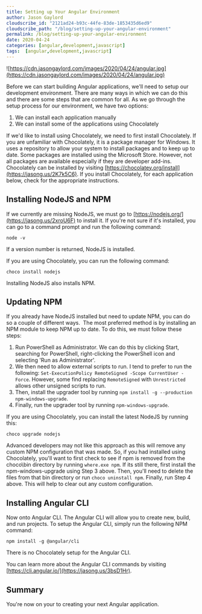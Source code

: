 ```yaml
---
title: Setting up Your Angular Environment
author: Jason Gaylord
cloudscribe_id: "2121ad24-b93c-44fe-83de-1853435d6ed9"
cloudscribe_path: "/blog/setting-up-your-angular-environment"
permalink: /blog/setting-up-your-angular-environment
date: 2020-04-24
categories: [angular,development,javascript]
tags:  [angular,development,javascript]
---
```


![https://cdn.jasongaylord.com/images/2020/04/24/angular.jpg](https://cdn.jasongaylord.com/images/2020/04/24/angular.jpg)

Before we can start building Angular applications, we'll need to setup our development environment. There are many ways in which we can do this and there are some steps that are common for all. As we go through the setup process for our environment, we have two options:

1. We can install each application manually
2. We can install some of the applications using Chocolately

If we'd like to install using Chocolately, we need to first install Chocolately. If you are unfamiliar with Chocolately, it is a package manager for Windows. It uses a repository to allow your system to install packages and to keep up to date. Some packages are installed using the Microsoft Store. However, not all packages are available especially if they are developer add-ins. Chocolately can be installed by visiting [https://chocolatey.org/install](https://jasong.us/2K7k5C6). If you install Chocolately, for each application below, check for the appropriate instructions.

## Installing NodeJS and NPM
If we currently are missing NodeJS, we must go to [https://nodejs.org/](https://jasong.us/2xroU6F) to install it. If you're not sure if it's installed, you can go to a command prompt and run the following command:

```shell
node -v
```

If a version number is returned, NodeJS is installed.

If you are using Chocolately, you can run the following command:

```shell
choco install nodejs
```

Installing NodeJS also installs NPM. 

## Updating NPM
If you already have NodeJS installed but need to update NPM, you can do so a couple of different ways.  The most preferred method is by installing an NPM module to keep NPM up to date. To do this, we must follow these steps:

1. Run PowerShell as Administrator. We can do this by clicking Start, searching for PowerShell, right-clicking the PowerShell icon and selecting 'Run as Administrator'.
2. We then need to allow external scripts to run. I tend to prefer to run the following: `Set-ExecutionPolicy RemoteSigned -Scope CurrentUser -Force`. However, some find replacing `RemoteSigned` with `Unrestricted` allows other unsigned scripts to run.
3. Then, install the upgrader tool by running `npm install -g --production npm-windows-upgrade`.
4. Finally, run the upgrader tool by running `npm-windows-upgrade`.

If you are using Chocolately, you can install the latest NodeJS by running this:

```shell
choco upgrade nodejs
```

Advanced developers may not like this approach as this will remove any custom NPM configuration that was made. So, if you had installed using Chocolately, you'll want to first check to see if npm is removed from the choco\bin directory by running `where.exe npm`. If its still there, first install the npm-windows-upgrade using Step 3 above. Then, you'll need to delete the files from that bin directory or run `choco uninstall npm`. Finally, run Step 4 above. This will help to clear out any custom configuration.

## Installing Angular CLI

Now onto Angular CLI. The Angular CLI will allow you to create new, build, and run projects. To setup the Angular CLI, simply run the following NPM command:

```shell
npm install -g @angular/cli
```

There is no Chocolately setup for the Angular CLI.

You can learn more about the Angular CLI commands by visiting [https://cli.angular.io/](https://jasong.us/3bsD1Hr).

## Summary
You're now on your to creating your next Angular application.